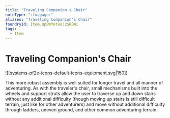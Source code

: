 ```yaml
---
title: "Traveling Companion's Chair"
noteType: ":luggage:"
aliases: "Traveling Companion's Chair"
foundryId: Item.DpBWY6tukJ2SRBWi
tags:
  - Item
---
```


# Traveling Companion's Chair
![[systems-pf2e-icons-default-icons-equipment.svg|150]]

This more robust assembly is well suited for longer travel and all manner of adventuring. As with the traveler's chair, small mechanisms built into the wheels and support struts allow the user to traverse up and down stairs without any additional difficulty (though moving up stairs is still difficult terrain, just like for other adventurers) and move without additional difficulty through ladders, uneven ground, and other common adventuring terrain.
